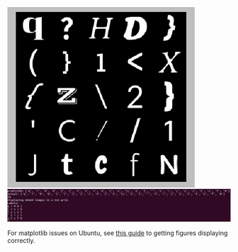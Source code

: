 ![Sample training data](screenshots/en_fonts_preview.png)
![VGG16-based model results](screenshots/en_fonts_results.png)


For matplotlib issues on Ubuntu, see [this guide](http://www.pyimagesearch.com/2015/08/24/resolved-matplotlib-figures-not-showing-up-or-displaying/)
to getting figures displaying correctly.

